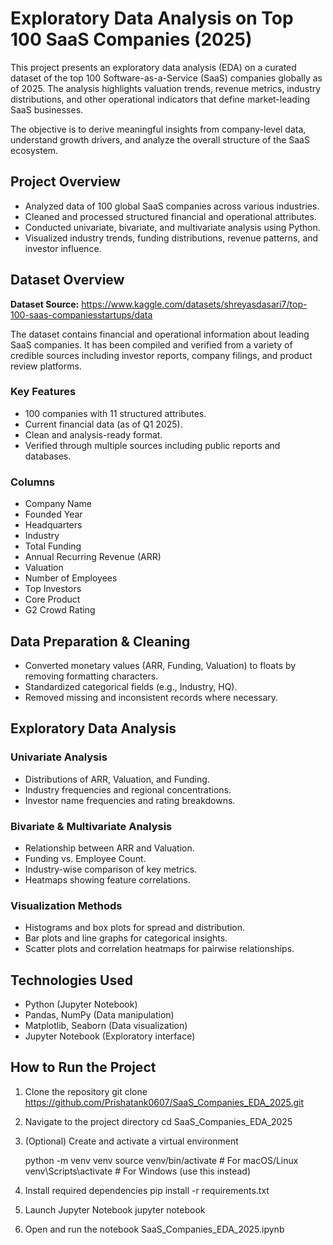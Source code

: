 # Exploratory Data Analysis on Top 100 SaaS Companies (2025)

This project presents an exploratory data analysis (EDA) on a curated dataset of the top 100 Software-as-a-Service (SaaS) companies globally as of 2025. The analysis highlights valuation trends, revenue metrics, industry distributions, and other operational indicators that define market-leading SaaS businesses.

The objective is to derive meaningful insights from company-level data, understand growth drivers, and analyze the overall structure of the SaaS ecosystem.

## Project Overview

- Analyzed data of 100 global SaaS companies across various industries.
- Cleaned and processed structured financial and operational attributes.
- Conducted univariate, bivariate, and multivariate analysis using Python.
- Visualized industry trends, funding distributions, revenue patterns, and investor influence.

## Dataset Overview

**Dataset Source:** https://www.kaggle.com/datasets/shreyasdasari7/top-100-saas-companiesstartups/data

The dataset contains financial and operational information about leading SaaS companies. It has been compiled and verified from a variety of credible sources including investor reports, company filings, and product review platforms.

### Key Features

- 100 companies with 11 structured attributes.
- Current financial data (as of Q1 2025).
- Clean and analysis-ready format.
- Verified through multiple sources including public reports and databases.

### Columns

- Company Name  
- Founded Year  
- Headquarters  
- Industry  
- Total Funding  
- Annual Recurring Revenue (ARR)  
- Valuation  
- Number of Employees  
- Top Investors  
- Core Product  
- G2 Crowd Rating  

## Data Preparation & Cleaning

- Converted monetary values (ARR, Funding, Valuation) to floats by removing formatting characters.
- Standardized categorical fields (e.g., Industry, HQ).
- Removed missing and inconsistent records where necessary.

## Exploratory Data Analysis

### Univariate Analysis

- Distributions of ARR, Valuation, and Funding.
- Industry frequencies and regional concentrations.
- Investor name frequencies and rating breakdowns.

### Bivariate & Multivariate Analysis

- Relationship between ARR and Valuation.
- Funding vs. Employee Count.
- Industry-wise comparison of key metrics.
- Heatmaps showing feature correlations.

### Visualization Methods

- Histograms and box plots for spread and distribution.
- Bar plots and line graphs for categorical insights.
- Scatter plots and correlation heatmaps for pairwise relationships.

## Technologies Used

- Python (Jupyter Notebook)
- Pandas, NumPy (Data manipulation)
- Matplotlib, Seaborn (Data visualization)
- Jupyter Notebook (Exploratory interface)

## How to Run the Project

1. Clone the repository
git clone https://github.com/Prishatank0607/SaaS_Companies_EDA_2025.git

2. Navigate to the project directory
cd SaaS_Companies_EDA_2025

3. (Optional) Create and activate a virtual environment
   
   python -m venv venv
   source venv/bin/activate      # For macOS/Linux  
   venv\Scripts\activate         # For Windows (use this instead)


5. Install required dependencies
pip install -r requirements.txt

6. Launch Jupyter Notebook
jupyter notebook

7. Open and run the notebook
SaaS_Companies_EDA_2025.ipynb


